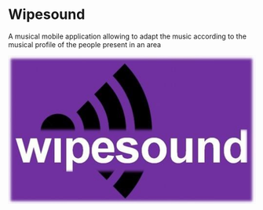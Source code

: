 # Wipesound
A musical mobile application allowing to adapt the music according to the musical profile of the people present in an area

![Alt text](front\www\img\wipesound.jpg?raw=true "Title")
